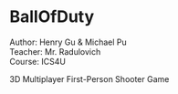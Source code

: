 # BallOfDuty

Author: Henry Gu & Michael Pu \
Teacher: Mr. Radulovich \
Course: ICS4U

3D Multiplayer First-Person Shooter Game
